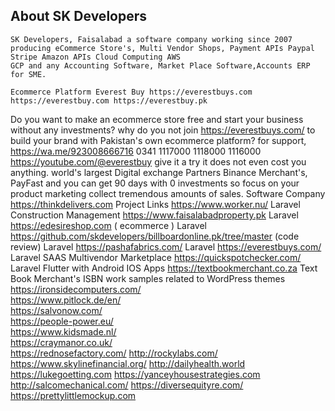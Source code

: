 
## About SK Developers
    
    SK Developers, Faisalabad a software company working since 2007 producing eCommerce Store's, Multi Vendor Shops, Payment APIs Paypal Stripe Amazon APIs Cloud Computing AWS 
    GCP and any Accounting Software, Market Place Software,Accounts ERP for SME. 
    
    Ecommerce Platform Everest Buy https://everestbuys.com https://everestbuy.com https://everestbuy.pk 
Do you want to make an ecommerce store free and start your business without any investments? why do you not join https://everestbuys.com/ to build your brand with Pakistan's own ecommerce platform? for support, https://wa.me/923008666716 0341 1117000 1118000 1116000 https://youtube.com/@everestbuy give it a try it does not even cost you anything. world's largest Digital exchange Partners Binance Merchant's, PayFast and you can get 90 days with 0 investments so focus on your product marketing collect tremendous amounts of sales.
Software Company https://thinkdelivers.com
Project Links
https://www.worker.nu/ Laravel Construction Management 
https://www.faisalabadproperty.pk  Laravel
https://edesireshop.com ( ecommerce )  Laravel
https://github.com/skdevelopers/billboardonline.pk/tree/master (code review) Laravel
https://pashafabrics.com/   Laravel
https://everestbuys.com/    Laravel SAAS Multivendor Marketplace
https://quickspotchecker.com/  Laravel Flutter with Android IOS Apps
https://textbookmerchant.co.za Text Book Merchant's ISBN
work samples related to WordPress themes
https://ironsidecomputers.com/  
https://www.pitlock.de/en/  
https://salvonow.com/  
https://people-power.eu/	
https://www.kidsmade.nl/ 	
https://craymanor.co.uk/	
https://rednosefactory.com/
http://rockylabs.com/
https://www.skylinefinancial.org/
http://dailyhealth.world
https://lukegoetting.com
https://yanceyhousestrategies.com
http://salcomechanical.com/
https://diversequityre.com/
https://prettylittlemockup.com
